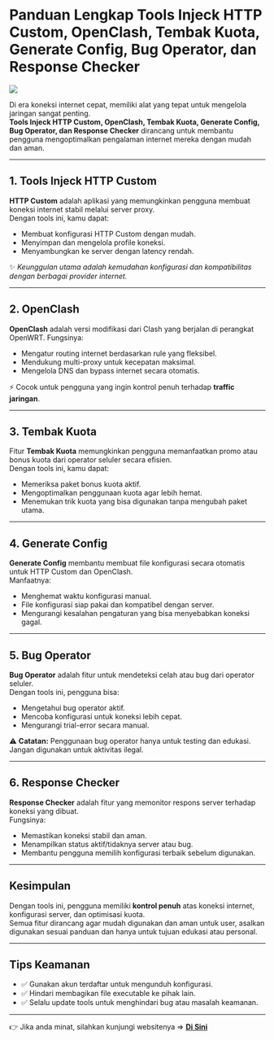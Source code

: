 # Panduan Lengkap Tools Injeck HTTP Custom, OpenClash, Tembak Kuota, Generate Config, Bug Operator, dan Response Checker

<img src="[https://github.com/haniefautophile-official/ToolsInjeck-HttpCustom-OpenWRT/blob/main/SS/ss2.jpg]"/>

Di era koneksi internet cepat, memiliki alat yang tepat untuk mengelola jaringan sangat penting.  
**Tools Injeck HTTP Custom, OpenClash, Tembak Kuota, Generate Config, Bug Operator, dan Response Checker** dirancang untuk membantu pengguna mengoptimalkan pengalaman internet mereka dengan mudah dan aman.

---

## 1. Tools Injeck HTTP Custom
**HTTP Custom** adalah aplikasi yang memungkinkan pengguna membuat koneksi internet stabil melalui server proxy.  
Dengan tools ini, kamu dapat:
- Membuat konfigurasi HTTP Custom dengan mudah.  
- Menyimpan dan mengelola profile koneksi.  
- Menyambungkan ke server dengan latency rendah.  

✨ *Keunggulan utama adalah kemudahan konfigurasi dan kompatibilitas dengan berbagai provider internet.*

---

## 2. OpenClash
**OpenClash** adalah versi modifikasi dari Clash yang berjalan di perangkat OpenWRT. Fungsinya:
- Mengatur routing internet berdasarkan rule yang fleksibel.  
- Mendukung multi-proxy untuk kecepatan maksimal.  
- Mengelola DNS dan bypass internet secara otomatis.  

⚡ Cocok untuk pengguna yang ingin kontrol penuh terhadap **traffic jaringan**.

---

## 3. Tembak Kuota
Fitur **Tembak Kuota** memungkinkan pengguna memanfaatkan promo atau bonus kuota dari operator seluler secara efisien.  
Dengan tools ini, kamu dapat:
- Memeriksa paket bonus kuota aktif.  
- Mengoptimalkan penggunaan kuota agar lebih hemat.  
- Menemukan trik kuota yang bisa digunakan tanpa mengubah paket utama.  

---

## 4. Generate Config
**Generate Config** membantu membuat file konfigurasi secara otomatis untuk HTTP Custom dan OpenClash.  
Manfaatnya:
- Menghemat waktu konfigurasi manual.  
- File konfigurasi siap pakai dan kompatibel dengan server.  
- Mengurangi kesalahan pengaturan yang bisa menyebabkan koneksi gagal.  

---

## 5. Bug Operator
**Bug Operator** adalah fitur untuk mendeteksi celah atau bug dari operator seluler.  
Dengan tools ini, pengguna bisa:
- Mengetahui bug operator aktif.  
- Mencoba konfigurasi untuk koneksi lebih cepat.  
- Mengurangi trial-error secara manual.  

⚠️ **Catatan:** Penggunaan bug operator hanya untuk testing dan edukasi. Jangan digunakan untuk aktivitas ilegal.

---

## 6. Response Checker
**Response Checker** adalah fitur yang memonitor respons server terhadap koneksi yang dibuat.  
Fungsinya:
- Memastikan koneksi stabil dan aman.  
- Menampilkan status aktif/tidaknya server atau bug.  
- Membantu pengguna memilih konfigurasi terbaik sebelum digunakan.  

---

## Kesimpulan
Dengan tools ini, pengguna memiliki **kontrol penuh** atas koneksi internet, konfigurasi server, dan optimisasi kuota.  
Semua fitur dirancang agar mudah digunakan dan aman untuk user, asalkan digunakan sesuai panduan dan hanya untuk tujuan edukasi atau personal.  

---

## Tips Keamanan
- ✅ Gunakan akun terdaftar untuk mengunduh konfigurasi.  
- ✅ Hindari membagikan file executable ke pihak lain.  
- ✅ Selalu update tools untuk menghindari bug atau masalah keamanan.  

---

👉 Jika anda minat, silahkan kunjungi websitenya => [**Di Sini**](https://fastconfig.is-best.net)

